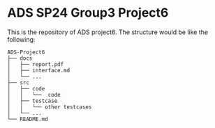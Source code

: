 # ADS SP24 Group3 Project6

This is the repository of ADS project6. The structure would be like the following:

```
ADS-Project6
├── docs 
│   ├── report.pdf
│   ├── interface.md
│   └── ...
├── src  
│   ├── code
│   │   └──  code
│   ├── testcase
│   │   └── other testcases
│   └── ...
└── README.md
```